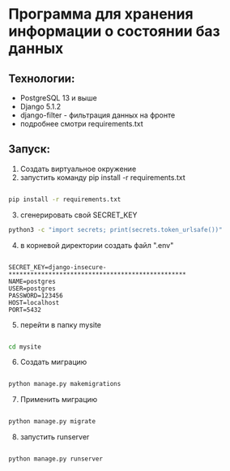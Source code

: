 # Программа для хранения информации о состоянии баз данных

## Технологии:
+ PostgreSQL 13 и выше
+ Django 5.1.2
+ django-filter - фильтрация данных на фронте
+ подробнее смотри requirements.txt

## Запуск:
1. Создать виртуальное окружение
2. запустить команду pip install -r requirements.txt
```bash

pip install -r requirements.txt
```
3. сгенерировать свой SECRET_KEY
```bash
python3 -c "import secrets; print(secrets.token_urlsafe())"
```
4. в корневой директории создать файл ".env"
```commandline

SECRET_KEY=django-insecure-*************************************************
NAME=postgres
USER=postgres
PASSWORD=123456
HOST=localhost
PORT=5432
```
5. перейти в папку mysite
```bash

cd mysite
```

6. Создать миграцию
```bash

python manage.py makemigrations
```
7. Применить миграцию
```bash

python manage.py migrate
```
8. запустить runserver
```bash

python manage.py runserver
```

